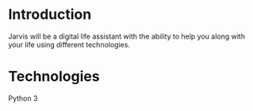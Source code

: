 # Introduction #
Jarvis will be a digital life assistant with the ability to help you along with your life using different technologies.


# Technologies #

Python 3